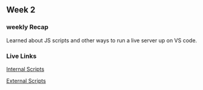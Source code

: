 ## Week 2

### weekly Recap

Learned about JS scripts and other ways to run a live server up on VS code.

### Live Links

[Internal Scripts](https://yoshib04.github.io/N220-Intro-to-media-application/week2/index.html)

[External Scripts](https://yoshib04.github.io/N220-Intro-to-media-application/week2/pumkinP.html)
